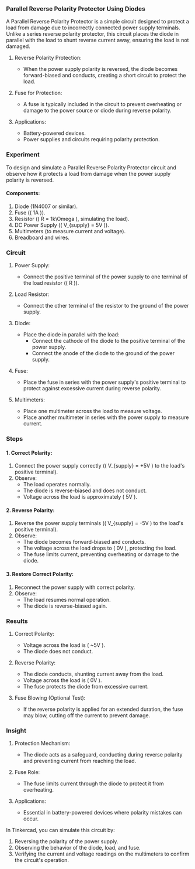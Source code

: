 ### Parallel Reverse Polarity Protector Using Diodes

A Parallel Reverse Polarity Protector is a simple circuit designed to protect a load from damage due to incorrectly connected power supply terminals. Unlike a series reverse polarity protector, this circuit places the diode in parallel with the load to shunt reverse current away, ensuring the load is not damaged.

1. Reverse Polarity Protection:
   - When the power supply polarity is reversed, the diode becomes forward-biased and conducts, creating a short circuit to protect the load.

2. Fuse for Protection:
   - A fuse is typically included in the circuit to prevent overheating or damage to the power source or diode during reverse polarity.

3. Applications:
   - Battery-powered devices.
   - Power supplies and circuits requiring polarity protection.

### Experiment

To design and simulate a Parallel Reverse Polarity Protector circuit and observe how it protects a load from damage when the power supply polarity is reversed.

#### Components:
1. Diode (1N4007 or similar).
2. Fuse (\( 1A \)).
3. Resistor (\( R = 1k\Omega \), simulating the load).
4. DC Power Supply (\( V_{supply} = 5V \)).
5. Multimeters (to measure current and voltage).
6. Breadboard and wires.

### Circuit

1. Power Supply:
   - Connect the positive terminal of the power supply to one terminal of the load resistor (\( R \)).

2. Load Resistor:
   - Connect the other terminal of the resistor to the ground of the power supply.

3. Diode:
   - Place the diode in parallel with the load:
     - Connect the cathode of the diode to the positive terminal of the power supply.
     - Connect the anode of the diode to the ground of the power supply.

4. Fuse:
   - Place the fuse in series with the power supply's positive terminal to protect against excessive current during reverse polarity.

5. Multimeters:
   - Place one multimeter across the load to measure voltage.
   - Place another multimeter in series with the power supply to measure current.

### Steps

#### 1. Correct Polarity:
1. Connect the power supply correctly (\( V_{supply} = +5V \) to the load's positive terminal).
2. Observe:
   - The load operates normally.
   - The diode is reverse-biased and does not conduct.
   - Voltage across the load is approximately \( 5V \).

#### 2. Reverse Polarity:
1. Reverse the power supply terminals (\( V_{supply} = -5V \) to the load's positive terminal).
2. Observe:
   - The diode becomes forward-biased and conducts.
   - The voltage across the load drops to \( 0V \), protecting the load.
   - The fuse limits current, preventing overheating or damage to the diode.

#### 3. Restore Correct Polarity:
1. Reconnect the power supply with correct polarity.
2. Observe:
   - The load resumes normal operation.
   - The diode is reverse-biased again.

### Results

1. Correct Polarity:
   - Voltage across the load is \( ~5V \).
   - The diode does not conduct.

2. Reverse Polarity:
   - The diode conducts, shunting current away from the load.
   - Voltage across the load is \( 0V \).
   - The fuse protects the diode from excessive current.

3. Fuse Blowing (Optional Test):
   - If the reverse polarity is applied for an extended duration, the fuse may blow, cutting off the current to prevent damage.

### Insight

1. Protection Mechanism:
   - The diode acts as a safeguard, conducting during reverse polarity and preventing current from reaching the load.

2. Fuse Role:
   - The fuse limits current through the diode to protect it from overheating.

3. Applications:
   - Essential in battery-powered devices where polarity mistakes can occur.

In Tinkercad, you can simulate this circuit by:
1. Reversing the polarity of the power supply.
2. Observing the behavior of the diode, load, and fuse.
3. Verifying the current and voltage readings on the multimeters to confirm the circuit's operation.
